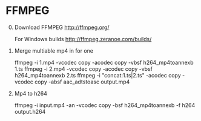 FFMPEG
====================================

0. Download FFMPEG
    http://ffmpeg.org/

    For Windows builds
    http://ffmpeg.zeranoe.com/builds/

1. Merge multiable mp4 in for one
    
    ffmpeg -i 1.mp4 -vcodec copy -acodec copy -vbsf h264_mp4toannexb 1.ts
    ffmpeg -i 2.mp4 -vcodec copy -acodec copy -vbsf h264_mp4toannexb 2.ts
    ffmpeg -i "concat:1.ts|2.ts" -acodec copy -vcodec copy -absf aac_adtstoasc output.mp4

2. Mp4 to h264

    ffmpeg -i input.mp4 -an -vcodec copy -bsf h264_mp4toannexb -f h264 output.h264
